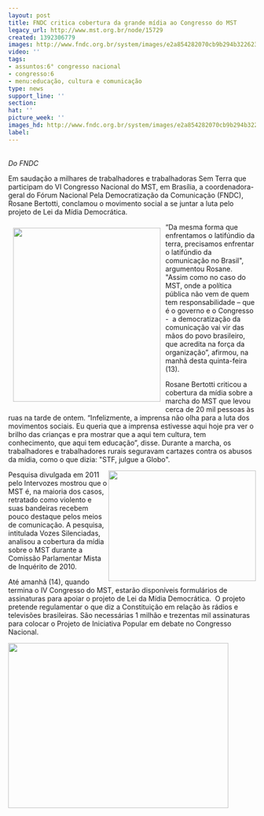 ```yaml
---
layout: post
title: FNDC critica cobertura da grande mídia ao Congresso do MST
legacy_url: http://www.mst.org.br/node/15729
created: 1392306779
images: http://www.fndc.org.br/system/images/e2a854282070cb9b294b32262388a671.jpg
video: ''
tags:
- assuntos:6° congresso nacional
- congresso:6
- menu:educação, cultura e comunicação
type: news
support_line: ''
section: 
hat: ''
picture_week: ''
images_hd: http://www.fndc.org.br/system/images/e2a854282070cb9b294b32262388a671.jpg
label: 
---
```

<p><br><em>Do FNDC</em></p><p>Em saudação a milhares de trabalhadores e trabalhadoras Sem Terra que  participam do VI Congresso Nacional do MST, em Brasília, a  coordenadora-geral do Fórum Nacional Pela Democratização da Comunicação  (FNDC), Rosane Bertotti, conclamou o movimento social a se juntar a luta  pelo projeto de Lei da Mídia Democrática.</p> <p><a title="" class="shadowbox" rel="shadowbox" href="http://www.fndc.org.br/system/uploads/ck/images/rosane%20editado%20web.jpg"><img src="http://www.fndc.org.br/system/images/e2a854282070cb9b294b32262388a671.jpg" alt="" align="left" height="354" hspace="10" vspace="10" width="300"></a></p><p>“Da mesma forma que enfrentamos o latifúndio da terra, precisamos  enfrentar o latifúndio da comunicação no Brasil", argumentou Rosane.  "Assim como no caso do MST, onde a política pública não vem de quem tem  responsabilidade – que é o governo e o Congresso -&nbsp; a democratização da  comunicação vai vir das mãos do povo brasileiro, que acredita na força  da&nbsp; organização”, afirmou, na manhã desta quinta-feira (13).</p>  <p>Rosane Bertotti criticou a cobertura da mídia sobre a marcha do MST que  levou cerca de 20 mil pessoas às ruas na tarde de ontem. “Infelizmente,  a imprensa não olha para a luta dos movimentos sociais. Eu queria que a  imprensa estivesse aqui hoje pra ver o brilho das crianças e pra  mostrar que a aqui tem cultura, tem conhecimento, que aqui tem  educação”, disse. Durante a marcha, os trabalhadores e trabalhadores  rurais seguravam cartazes contra os abusos da mídia, como o que dizia:  "STF, julgue a Globo".</p> <p><a title="" class="shadowbox" rel="shadowbox" href="http://www.fndc.org.br/system/uploads/ck/images/globo%20conceicao%20oliveira.jpg"><img src="http://www.fndc.org.br/system/images/7788cffcd2bc34d243087f3a100f897f.jpg" alt="" align="right" height="225" width="300"></a>Pesquisa divulgada em 2011 pelo Intervozes mostrou que o MST é, na  maioria dos casos, retratado como violento e suas bandeiras recebem  pouco destaque pelos meios de comunicação. A pesquisa, intitulada Vozes  Silenciadas, analisou a cobertura da mídia sobre o MST durante a  Comissão Parlamentar Mista de Inquérito de 2010.</p>  <p>Até amanhã (14), quando termina o IV Congresso do MST, estarão  disponíveis formulários de assinaturas para apoiar o projeto de Lei da  Mídia Democrática.&nbsp; O projeto pretende regulamentar o que diz a  Constituição em relação às rádios e televisões brasileiras. São  necessárias 1 milhão e trezentas mil assinaturas para colocar o Projeto  de Iniciativa Popular em debate no Congresso Nacional.</p> <p><a title="" class="shadowbox" rel="shadowbox" href="http://www.fndc.org.br/system/uploads/ck/images/assinatura%20web.jpg"><img src="http://www.fndc.org.br/system/images/a570f917263c6a4bf0ea25159ff3c71a.jpg" alt="" align="left" height="336" width="448"></a></p>

